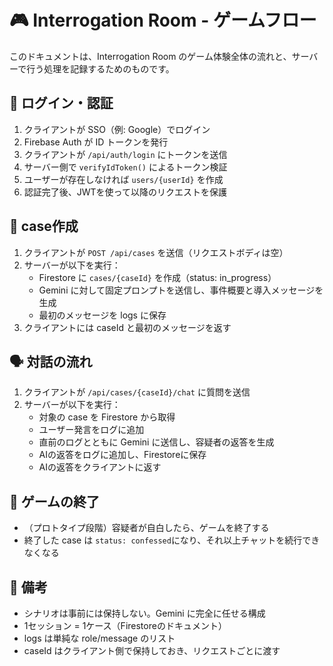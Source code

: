 # 🎮 Interrogation Room - ゲームフロー

このドキュメントは、Interrogation Room のゲーム体験全体の流れと、サーバーで行う処理を記録するためのものです。

## 🔐 ログイン・認証
1. クライアントが SSO（例: Google）でログイン
2. Firebase Auth が ID トークンを発行
3. クライアントが `/api/auth/login` にトークンを送信
4. サーバー側で `verifyIdToken()` によるトークン検証
5. ユーザーが存在しなければ `users/{userId}` を作成
6. 認証完了後、JWTを使って以降のリクエストを保護

## 🧵 case作成
1. クライアントが `POST /api/cases` を送信（リクエストボディは空）
2. サーバーが以下を実行：
   - Firestore に `cases/{caseId}` を作成（status: in_progress）
   - Gemini に対して固定プロンプトを送信し、事件概要と導入メッセージを生成
   - 最初のメッセージを logs に保存
3. クライアントには caseId と最初のメッセージを返す

## 🗣️ 対話の流れ
1. クライアントが `/api/cases/{caseId}/chat` に質問を送信
2. サーバーが以下を実行：
   - 対象の case を Firestore から取得
   - ユーザー発言をログに追加
   - 直前のログとともに Gemini に送信し、容疑者の返答を生成
   - AIの返答をログに追加し、Firestoreに保存
   - AIの返答をクライアントに返す

## 🏁 ゲームの終了
- （プロトタイプ段階）容疑者が自白したら、ゲームを終了する
- 終了した case は `status: confessed`になり、それ以上チャットを続行できなくなる

## 📝 備考
- シナリオは事前には保持しない。Gemini に完全に任せる構成
- 1セッション = 1ケース（Firestoreのドキュメント）
- logs は単純な role/message のリスト
- caseId はクライアント側で保持しておき、リクエストごとに渡す

